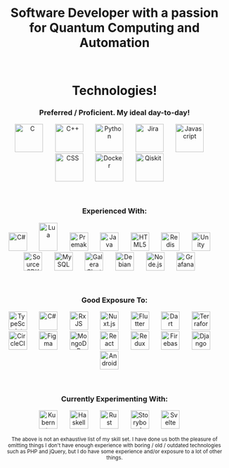 <h1 align="center">Software Developer with a passion for Quantum Computing and Automation</h1>
<br/>

<h1 align="center">Technologies!</h1>

<h3 align="center">Preferred / Proficient. My ideal day-to-day!</h3>
<p align="center" float="left">
<img alt="C" width="64px" height="64px" src="https://raw.github.com/jmalkurdi42/jmalkurdi42/master/icons/c-original.svg"> &nbsp; &nbsp; &nbsp;
<img alt="C++" width="64px" height="64px" src="https://raw.github.com/jmalkurdi42/jmalkurdi42/master/icons/cplusplus-original.svg"> &nbsp; &nbsp; &nbsp;
<img alt="Python" width="64px" height="64px" src="https://raw.github.com/xaviergmail/xaviergmail/master/icons/python.svg"> &nbsp; &nbsp; &nbsp;
<img alt="Jira" width="64px" height="64px" src="https://raw.github.com/jmalkurdi42/jmalkurdi42/master/icons/jira-original-wordmark.svg"> &nbsp; &nbsp; &nbsp;
<img alt="Javascript" width="64px" height="64px" src="https://raw.github.com/xaviergmail/xaviergmail/master/icons/javascript.svg"> &nbsp; &nbsp; &nbsp;
<img alt="CSS" width="64px" height="64px" src="https://raw.github.com/xaviergmail/xaviergmail/master/icons/css3.svg"> &nbsp; &nbsp; &nbsp;
<img alt="Docker" width="64px" height="64px" src="https://raw.github.com/xaviergmail/xaviergmail/master/icons/docker.svg"> &nbsp; &nbsp; &nbsp;
<img alt="Qiskit" width="64px" height="64px" src="https://raw.github.com/jmalkurdi42/jmalkurdi42/master/icons/qiskit.svg"> &nbsp; &nbsp; &nbsp;
<br/>
</p>

<br/>
<h3 align="center">Experienced With:</h3>
<p align="center" float="left">
<img alt="C#" width="42px" height="42px" src="https://raw.github.com/jmalkurdi42/jmalkurdi42/master/icons/csharp-original.svg"> &nbsp; &nbsp; &nbsp;
<img alt="Lua" width="42px" height="64px" src="https://raw.github.com/xaviergmail/xaviergmail/master/icons/lua.svg"> &nbsp; &nbsp; &nbsp;
<img alt="Premake" width="42px" height="42px" src="https://raw.github.com/xaviergmail/xaviergmail/master/icons/premake-logo.png"> &nbsp; &nbsp; &nbsp;
<img alt="Java" width="42px" height="42px" src="https://raw.github.com/xaviergmail/xaviergmail/master/icons/java.svg"> &nbsp; &nbsp; &nbsp;
<img alt="HTML5" width="42px" height="42px" src="https://raw.github.com/xaviergmail/xaviergmail/master/icons/html5.svg"> &nbsp; &nbsp; &nbsp;
<img alt="Redis" width="42px" height="42px" src="https://raw.github.com/xaviergmail/xaviergmail/master/icons/redis.svg"> &nbsp; &nbsp; &nbsp;
<img alt="Unity" width="42px" height="42px" src="https://raw.github.com/xaviergmail/xaviergmail/master/icons/unity.svg"> &nbsp; &nbsp; &nbsp;
<img alt="Source SDK (Half-Life 2)" width="42px" height="42px" src="https://raw.github.com/xaviergmail/xaviergmail/master/icons/sourcesdk.svg"> &nbsp; &nbsp; &nbsp;
<img alt="MySQL" width="42px" height="42px" src="https://raw.github.com/xaviergmail/xaviergmail/master/icons/mysql.svg"> &nbsp; &nbsp; &nbsp;
<img alt="Galera Cluster" width="42px" height="42px" src="https://raw.github.com/xaviergmail/xaviergmail/master/icons/galera.png"> &nbsp; &nbsp; &nbsp;
<!-- Meh, this is more of a headache than anything <img alt="Percona" width="42px" height="42px" src="https://raw.github.com/xaviergmail/xaviergmail/master/icons/percona.svg"> &nbsp; &nbsp; &nbsp; -->
<img alt="Debian" width="42px" height="42px" src="https://raw.github.com/xaviergmail/xaviergmail/master/icons/debian.svg"> &nbsp; &nbsp; &nbsp;
<img alt="Node.js" width="42px" height="42px" src="https://raw.github.com/xaviergmail/xaviergmail/master/icons/nodejs.svg"> &nbsp; &nbsp; &nbsp;
<img alt="Grafana" width="42px" height="42px" src="https://raw.github.com/xaviergmail/xaviergmail/master/icons/grafana.svg"> &nbsp; &nbsp; &nbsp;
</p>

<br/>
<h3 align="center">Good Exposure To:</h3>
<p align="center">
<img alt="TypeScript" width="42px" height="42px" src="https://raw.github.com/xaviergmail/xaviergmail/master/icons/typescript.svg"> &nbsp; &nbsp; &nbsp;
<img alt="C#" width="42px" height="42px" src="https://raw.github.com/xaviergmail/xaviergmail/master/icons/csharp.svg"> &nbsp; &nbsp; &nbsp;
<img alt="RxJS" width="42px" height="42px" src="https://raw.github.com/xaviergmail/xaviergmail/master/icons/rxjs.svg"> &nbsp; &nbsp; &nbsp;
<img alt="Nuxt.js" width="42px" height="42px" src="https://raw.github.com/xaviergmail/xaviergmail/master/icons/nuxt.svg"> &nbsp; &nbsp; &nbsp;
<img alt="Flutter" width="42px" height="42px" src="https://raw.github.com/xaviergmail/xaviergmail/master/icons/flutter.svg"> &nbsp; &nbsp; &nbsp;
<img alt="Dart" width="42px" height="42px" src="https://raw.github.com/xaviergmail/xaviergmail/master/icons/dart.svg"> &nbsp; &nbsp; &nbsp;
<img alt="Terraform" width="42px" height="42px" src="https://raw.github.com/xaviergmail/xaviergmail/master/icons/terraform.svg"> &nbsp; &nbsp; &nbsp;
<img alt="CircleCI" width="42px" height="42px" src="https://raw.github.com/xaviergmail/xaviergmail/master/icons/circleci.svg"> &nbsp; &nbsp; &nbsp;
<img alt="Figma" width="42px" height="42px" src="https://raw.github.com/xaviergmail/xaviergmail/master/icons/figma.svg"> &nbsp; &nbsp; &nbsp;
<img alt="MongoDB" width="42px" height="42px" src="https://raw.github.com/xaviergmail/xaviergmail/master/icons/mongo.svg"> &nbsp; &nbsp; &nbsp;
<img alt="React" width="42px" height="42px" src="https://raw.github.com/xaviergmail/xaviergmail/master/icons/react.svg"> &nbsp; &nbsp; &nbsp;
<img alt="Redux" width="42px" height="42px" src="https://raw.github.com/xaviergmail/xaviergmail/master/icons/redux.svg"> &nbsp; &nbsp; &nbsp;
<img alt="Firebase" width="42px" height="42px" src="https://raw.github.com/xaviergmail/xaviergmail/master/icons/firebase.svg"> &nbsp; &nbsp; &nbsp;
<img alt="Django" width="42px" height="42px" src="https://raw.github.com/xaviergmail/xaviergmail/master/icons/django.svg"> &nbsp; &nbsp; &nbsp;
<img alt="Android" width="42px" height="42px" src="https://raw.github.com/xaviergmail/xaviergmail/master/icons/android.svg"> &nbsp; &nbsp; &nbsp;
</p>

<br/>
<h3 align="center">Currently Experimenting With:</h3>
<p align="center">
<img alt="Kubernetes" width="42px" height="42px" src="https://raw.github.com/xaviergmail/xaviergmail/master/icons/kubernetes.svg"> &nbsp; &nbsp; &nbsp;
<img alt="Haskell" width="42px" height="42px" src="https://raw.github.com/xaviergmail/xaviergmail/master/icons/haskell.svg"> &nbsp; &nbsp; &nbsp;
<img alt="Rust" width="42px" height="42px" src="https://raw.github.com/xaviergmail/xaviergmail/master/icons/rust.svg"> &nbsp; &nbsp; &nbsp;
<img alt="Storybook" width="42px" height="42px" src="https://raw.github.com/xaviergmail/xaviergmail/master/icons/storybook.svg"> &nbsp; &nbsp; &nbsp;
<img alt="Svelte" width="42px" height="42px" src="https://raw.github.com/xaviergmail/xaviergmail/master/icons/svelte.svg"> &nbsp; &nbsp; &nbsp;
</p>

<p align="center"><sub>The above is not an exhaustive list of my skill set. I have done us both the pleasure of omitting things I don't have enough experience with  boring / old / outdated technologies such as PHP and jQuery, but I do have some experience and/or exposure to a lot of other things.</sub></p>
<br/><br/>
